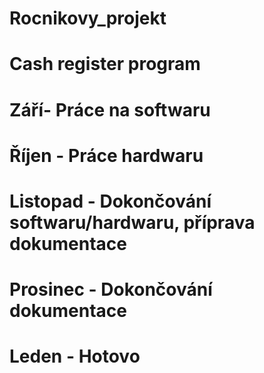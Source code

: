 # Rocnikovy_projekt
# Cash register program 


# Září- Práce na softwaru
# Říjen - Práce hardwaru
# Listopad - Dokončování softwaru/hardwaru, příprava dokumentace
# Prosinec - Dokončování dokumentace
# Leden - Hotovo
